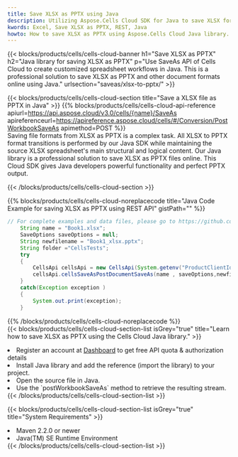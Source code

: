 ```yaml
---
title: Save XLSX as PPTX using Java 
description: Utilizing Aspose.Cells Cloud SDK for Java to save XLSX format file as PPTX format file. 
kwords: Excel, Save XLSX as PPTX, REST, Java
howto: How to save XLSX as PPTX using Aspose.Cells Cloud Java library.
---
```



{{< blocks/products/cells/cells-cloud-banner h1="Save XLSX as PPTX" h2="Java library for saving XLSX as PPTX" p="Use SaveAs API of Cells Cloud to create customized spreadsheet workflows in Java. This is a professional solution to save XLSX as PPTX and other document formats online using Java." urlsection="saveas/xlsx-to-pptx/" >}}

{{< blocks/products/cells/cells-cloud-section  title="Save a XLSX file as PPTX in Java" >}}
{{% blocks/products/cells/cells-cloud-api-reference  apiurl=https://api.aspose.cloud/v3.0/cells/{name}/SaveAs  apireferenceurl=https://apireference.aspose.cloud/cells/#/Conversion/PostWorkbookSaveAs  apimethod=POST %}}
<br/>
Saving file formats from XLSX as PPTX is a complex task. All XLSX to PPTX format transitions is performed by our Java SDK while maintaining the source XLSX spreadsheet's main structural and logical content. Our Java library is a professional solution to save XLSX as PPTX files online. This Cloud SDK gives Java developers powerful functionality and perfect PPTX output.

{{< /blocks/products/cells/cells-cloud-section >}}

{{% blocks/products/cells/cells-cloud-noreplacecode title="Java Code Example for saving XLSX as PPTX using REST API" gistPath="" %}}
  
```java
// For complete examples and data files, please go to https://github.com/aspose-cells-cloud/aspose-cells-cloud-java/
    String name = "Book1.xlsx";
    SaveOptions saveOptions = null;
    String newfilename = "Book1_xlsx.pptx";
    String folder ="CellsTests";
    try 
    {
        CellsApi cellsApi = new CellsApi(System.getenv("ProductClientId"), System.getenv("ProductClientSecret"));
        cellsApi.cellsSaveAsPostDocumentSaveAs(name , saveOptions,newfilename,false,false,folder,null,null,null,true);                       
    }
    catch(Exception exception )
    {
        System.out.print(exception);
    }
```
  
{{% /blocks/products/cells/cells-cloud-noreplacecode  %}}
<br/>
{{< blocks/products/cells/cells-cloud-section-list isGrey="true"  title="Learn how to save XLSX as PPTX using the Cells Cloud Java library." >}}
<li>Register an account at <a href="https://dashboard.aspose.cloud/">Dashboard</a> to get free API quota & authorization details</li>
<li>Install Java library and add the reference (import the library) to your project.</li>
<li>Open the source file in Java.</li>
<li>Use the `postWorkbookSaveAs` method to retrieve the resulting stream.</li>
{{< /blocks/products/cells/cells-cloud-section-list >}}

{{< blocks/products/cells/cells-cloud-section-list isGrey="true"  title="System Requirements" >}}
<li>Maven 2.2.0 or newer</li>
<li>Java(TM) SE Runtime Environment</li>
{{< /blocks/products/cells/cells-cloud-section-list >}}
